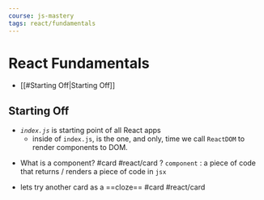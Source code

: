 ```yaml
---
course: js-mastery
tags: react/fundamentals
---
```


# React Fundamentals

- [[#Starting Off|Starting Off]]



## Starting Off

- *`index.js`* is starting point of all React apps
	- inside of `index.js`, is the one, and only, time we call `ReactDOM` to render components to DOM.

* What is a component?  #card #react/card
?
`component` : a piece of code that returns / renders a piece of code in `jsx` 
<!--SR:!2022-08-14,1,170-->


- lets try another card as a ==cloze==  #card #react/card 
<!--SR:!2022-09-16,34,288-->


